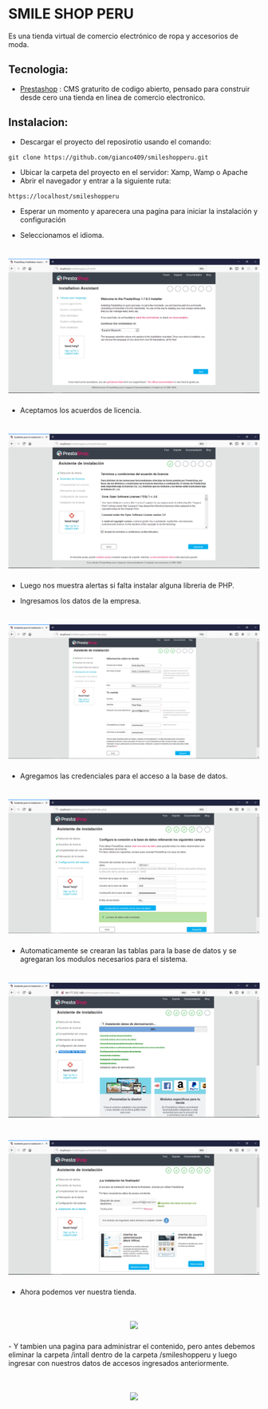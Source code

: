# SMILE SHOP PERU

Es una tienda virtual de comercio electrónico de ropa y accesorios de moda.

## Tecnologia:
- [Prestashop](https://www.prestashop.com/es) : CMS graturito de codigo abierto, pensado para construir desde cero una tienda en linea de comercio electronico.

## Instalacion:
- Descargar el proyecto del reposirotio usando el comando:
```
git clone https://github.com/gianco409/smileshopperu.git
```
- Ubicar la carpeta del proyecto en el servidor: Xamp, Wamp o Apache
- Abrir el navegador y entrar a la siguiente ruta:
```
https://localhost/smileshopperu
```
- Esperar un momento y aparecera una pagina para iniciar la instalación y configuración

- Seleccionamos el idioma.
<h1 align = "center">
  <img src = "img_instalacion/Choose_your_language.PNG" />
</h1>

- Aceptamos los acuerdos de licencia.
<h1 align = "center">
  <img src = "img_instalacion/Acuerdos_de_licencia.PNG" />
</h1>

- Luego nos muestra alertas si falta instalar alguna libreria de PHP.

- Ingresamos los datos de la empresa.
<h1 align = "center">
  <img src = "img_instalacion/Informacion_de_la_tienda.PNG" />
</h1>

- Agregamos las credenciales para el acceso a la base de datos.
<h1 align = "center">
  <img src = "img_instalacion/Configuracion_del_sistema.PNG" />
</h1>

- Automaticamente se crearan las tablas para la base de datos y se agregaran los modulos necesarios para el sistema.
<h1 align = "center">
  <img src = "img_instalacion/Instalacion_de_la_tienda.PNG" />
</h1>

<h1 align = "center">
  <img src = "img_instalacion/Instalacion_de_la_tienda_fin.PNG" />
</h1>

- Ahora podemos ver nuestra tienda.
<h1 align = "center">
  <img src = "img_instalacion/Visita_tu_pagina.PNG" />
</h1>
- Y tambien una pagina para administrar el contenido, pero antes debemos eliminar la carpeta /intall dentro de la carpeta /smileshopperu y luego ingresar con nuestros datos de accesos ingresados anteriormente.
<h1 align = "center">
  <img src = "img_instalacion/Administra_tu_pagina.PNG" />
</h1>
